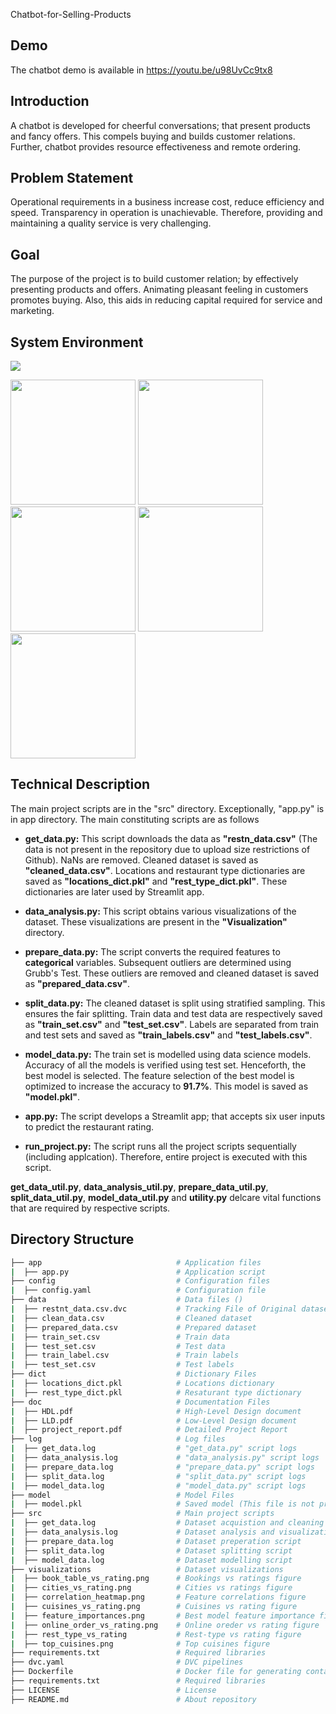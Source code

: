 Chatbot-for-Selling-Products

## Demo 
The chatbot demo is available in https://youtu.be/u98UvCc9tx8

## Introduction
A chatbot is developed for cheerful conversations; that present products and fancy offers. This compels buying and builds customer relations. Further, chatbot provides resource effectiveness and remote ordering.

## Problem Statement
Operational requirements in a business increase cost, reduce efficiency and speed. Transparency in operation is unachievable. Therefore, providing and maintaining a quality service is very challenging. 

## Goal
The purpose of the project is to build customer relation; by effectively presenting products and offers. Animating pleasant feeling in customers promotes  buying. Also, this aids in reducing capital required for service and marketing. 

## System Environment
![](https://forthebadge.com/images/badges/made-with-python.svg)



[<img target="_blank" src="https://images.g2crowd.com/uploads/product/image/social_landscape/social_landscape_656e174b12c49be1cfb4723a938ea43e/pytorch.png" width=200>](https://pytorch.org/)     [<img target="_blank" src="https://upload.wikimedia.org/wikipedia/commons/thumb/3/31/NumPy_logo_2020.svg/512px-NumPy_logo_2020.svg.png" width=200>](https://numpy.org/)     [<img target="_blank" src="https://static.wixstatic.com/media/ff7edb_c808984b12a0496da4d99066b5e7126b~mv2.png/v1/fill/w_420,h_140,al_c,lg_1,q_85,enc_auto/NLP%20NLTK%20Logo.png" width=200>](https://www.nltk.org/)     [<img target="_blank" src="https://miro.medium.com/max/438/1*0G5zu7CnXdMT9pGbYUTQLQ.png" width=200>](https://flask.palletsprojects.com/en/2.1.x/)     [<img target="_blank" src="https://encrypted-tbn0.gstatic.com/images?q=tbn:ANd9GcQwAMVIYFU7fBkYkhI_BGVqizydCiwjRIJvjQ&usqp=CAU" width=200>](https://flask.palletsprojects.com/en/2.1.x/)


## Technical Description
The main project scripts are in the "src" directory. Exceptionally, "app.py" is in app directory. The main constituting scripts are as follows

* **get_data.py:** This script downloads the data as **"restn_data.csv"** (The data is not present in the repository due to upload size restrictions of Github). NaNs are removed. Cleaned dataset is saved as **"cleaned_data.csv"**. Locations and restaurant type dictionaries are saved as **"locations_dict.pkl"** and **"rest_type_dict.pkl"**. These dictionaries are later used by Streamlit app.

* **data_analysis.py:** This script obtains various visualizations of the dataset. These visualizations are present in the **"Visualization"** directory. 

* **prepare_data.py:** The script converts the required features to **categorical** variables. Subsequent outliers are determined using Grubb's Test. These outliers are removed and cleaned dataset is saved as **"prepared_data.csv"**.   

* **split_data.py:** The cleaned dataset is split using stratified sampling. This ensures the fair splitting. Train data and test data are respectively saved as **"train_set.csv"** and **"test_set.csv"**. Labels are separated from train and test sets and saved as **"train_labels.csv"** and **"test_labels.csv"**.

* **model_data.py:** The train set is modelled using data science models. Accuracy of all the models is verified using test set. Henceforth, the best model is selected. The feature selection of the best model is optimized to increase the accuracy to **91.7%**. This model is saved as **"model.pkl"**. 

* **app.py:** The script develops a Streamlit app; that accepts six user inputs to predict the restaurant rating. 
 
* **run_project.py:** The script runs all the project scripts sequentially (including applcation). Therefore, entire project is executed with this script.  

**get_data_util.py**, **data_analysis_util.py**, **prepare_data_util.py**, **split_data_util.py**, **model_data_util.py** and **utility.py** delcare vital functions that are required by respective scripts.   



## Directory Structure

```bash
├── app                              # Application files
|  ├── app.py                        # Application script
├── config                           # Configuration files
|  ├── config.yaml                   # Configuration file  
├── data                             # Data files ()   
|  ├── restnt_data.csv.dvc           # Tracking File of Original dataset (DVC)  
|  ├── clean_data.csv                # Cleaned dataset 
|  ├── prepared_data.csv             # Prepared dataset 
|  ├── train_set.csv                 # Train data
|  ├── test_set.csv                  # Test data
|  ├── train_label.csv               # Train labels
|  ├── test_set.csv                  # Test labels
├── dict                             # Dictionary Files
|  ├── locations_dict.pkl            # Locations dictionary
|  ├── rest_type_dict.pkl            # Resaturant type dictionary
├── doc                              # Documentation Files
|  ├── HDL.pdf                       # High-Level Design document
|  ├── LLD.pdf                       # Low-Level Design document
|  ├── project_report.pdf            # Detailed Project Report 
├── log                              # Log files
|  ├── get_data.log                  # "get_data.py" script logs
|  ├── data_analysis.log             # "data_analysis.py" script logs
|  ├── prepare_data.log              # "prepare_data.py" script logs 
|  ├── split_data.log                # "split_data.py" script logs 
|  ├── model_data.log                # "model_data.py" script logs 
├── model                            # Model Files
|  ├── model.pkl                     # Saved model (This file is not present in Github, it is created by running project) 
├── src                              # Main project scripts 
|  ├── get_data.log                  # Dataset acquistion and cleaning script
|  ├── data_analysis.log             # Dataset analysis and visualization script
|  ├── prepare_data.log              # Dataset preperation script
|  ├── split_data.log                # Dataset splitting script  
|  ├── model_data.log                # Dataset modelling script
├── visualizations                   # Dataset visualizations
|  ├── book_table_vs_rating.png      # Bookings vs ratings figure
|  ├── cities_vs_rating.png          # Cities vs ratings figure
|  ├── correlation_heatmap.png       # Feature correlations figure
|  ├── cuisines_vs_rating.png        # Cuisines vs rating figure 
|  ├── feature_importances.png       # Best model feature importance figure
|  ├── online_order_vs_rating.png    # Online oreder vs rating figure
|  ├── rest_type_vs_rating           # Rest-type vs rating figure 
|  ├── top_cuisines.png              # Top cuisines figure
├── requirements.txt                 # Required libraries
├── dvc.yaml                         # DVC pipelines
├── Dockerfile                       # Docker file for generating containers
├── requirements.txt                 # Required libraries
├── LICENSE                          # License
├── README.md                        # About repository
```


